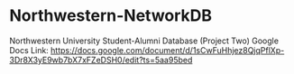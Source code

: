 # Northwestern-NetworkDB
Northwestern University Student-Alumni Database (Project Two)
Google Docs Link: https://docs.google.com/document/d/1sCwFuHhjez8QjqPflXp-3Dr8X3yE9wb7bX7xFZeDSH0/edit?ts=5aa95bed

